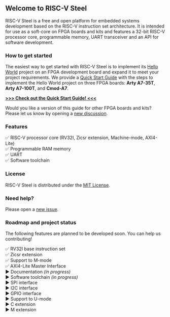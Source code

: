 ## Welcome to RISC-V Steel

RISC-V Steel is a free and open platform for embedded systems development based on the RISC-V instruction set architecture. It is intended for use as a soft-core on FPGA boards and kits and features a 32-bit RISC-V processor core, programmable memory, UART transceiver and an API for software development.

### How to get started

The easiest way to get started with RISC-V Steel is to implement its [Hello World](https://github.com/riscv-steel/riscv-steel/tree/main/hello-world) project on an FPGA development board and expand it to meet your project requirements. We provide a [Quick Start Guide](https://riscv-steel.github.io/riscv-steel/quick-start-guide/) with the steps to implement the Hello World project on three FPGA boards: **Arty A7-35T**, **Arty A7-100T**, and **Cmod-A7**.

[**>>> Check out the Quick Start Guide! <<<**](https://riscv-steel.github.io/riscv-steel/quick-start-guide/)

Would you like a version of this guide for other FPGA boards and kits? Please let us know by opening a [new discussion](https://github.com/riscv-steel/riscv-steel/discussions).

### Features 

:white_check_mark: RISC-V processor core (RV32I, Zicsr extension, Machine-mode, AXI4-Lite)  
:white_check_mark: Programmable RAM memory  
:white_check_mark: UART  
:white_check_mark: Software toolchain  

### License

RISC-V Steel is distributed under the [MIT License](LICENSE.md).

### Need help?

Please open a [new issue](https://github.com/riscv-steel/riscv-steel/issues).

### Roadmap and project status

The following features are planned to be developed soon. You can help us contributing!

:white_check_mark: RV32I base instruction set  
:white_check_mark: Zicsr extension  
:white_check_mark: Support to M-mode  
:white_check_mark: AXI4-Lite Master Interface  
:arrow_forward: Documentation *(in progress)*  
:arrow_forward: Software toolchain *(in progress)*  
:arrow_forward: SPI interface  
:arrow_forward: I2C interface  
:arrow_forward: GPIO interface  
:arrow_forward: Support to U-mode  
:arrow_forward: C extension  
:arrow_forward: M extension  
